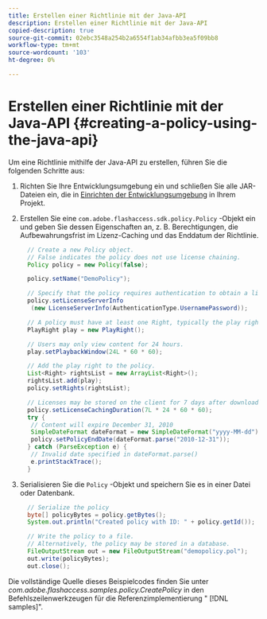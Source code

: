 ```yaml
---
title: Erstellen einer Richtlinie mit der Java-API
description: Erstellen einer Richtlinie mit der Java-API
copied-description: true
source-git-commit: 02ebc3548a254b2a6554f1ab34afbb3ea5f09bb8
workflow-type: tm+mt
source-wordcount: '103'
ht-degree: 0%

---
```


# Erstellen einer Richtlinie mit der Java-API {#creating-a-policy-using-the-java-api}

Um eine Richtlinie mithilfe der Java-API zu erstellen, führen Sie die folgenden Schritte aus:

1. Richten Sie Ihre Entwicklungsumgebung ein und schließen Sie alle JAR-Dateien ein, die in [Einrichten der Entwicklungsumgebung](../../aaxs-protecting-content/content-setting-up-the-sdk/content-setting-up-the-dev-env.md) in Ihrem Projekt.
1. Erstellen Sie eine `com.adobe.flashaccess.sdk.policy.Policy` -Objekt ein und geben Sie dessen Eigenschaften an, z. B. Berechtigungen, die Aufbewahrungsfrist im Lizenz-Caching und das Enddatum der Richtlinie.

   ```java
     // Create a new Policy object.  
     // False indicates the policy does not use license chaining.  
     Policy policy = new Policy(false);  
   
     policy.setName("DemoPolicy");  
   
     // Specify that the policy requires authentication to obtain a license.  
     policy.setLicenseServerInfo  
      (new LicenseServerInfo(AuthenticationType.UsernamePassword));  
   
     // A policy must have at least one Right, typically the play right  
     PlayRight play = new PlayRight();  
   
     // Users may only view content for 24 hours.  
     play.setPlaybackWindow(24L * 60 * 60);  
   
     // Add the play right to the policy.  
     List<Right> rightsList = new ArrayList<Right>();  
     rightsList.add(play);  
     policy.setRights(rightsList);  
   
     // Licenses may be stored on the client for 7 days after downloading  
     policy.setLicenseCachingDuration(7L * 24 * 60 * 60);  
     try {  
      // Content will expire December 31, 2010  
      SimpleDateFormat dateFormat = new SimpleDateFormat("yyyy-MM-dd");  
      policy.setPolicyEndDate(dateFormat.parse("2010-12-31"));  
     } catch (ParseException e) {  
      // Invalid date specified in dateFormat.parse()  
      e.printStackTrace();  
     }
   ```

1. Serialisieren Sie die `Policy` -Objekt und speichern Sie es in einer Datei oder Datenbank.

   ```java
     // Serialize the policy  
     byte[] policyBytes = policy.getBytes();  
     System.out.println("Created policy with ID: " + policy.getId());  
   
     // Write the policy to a file.   
     // Alternatively, the policy may be stored in a database.  
     FileOutputStream out = new FileOutputStream("demopolicy.pol");  
     out.write(policyBytes);  
     out.close();
   ```

Die vollständige Quelle dieses Beispielcodes finden Sie unter *com.adobe.flashaccess.samples.policy.CreatePolicy* in den Befehlszeilenwerkzeugen für die Referenzimplementierung &quot; [!DNL samples]&quot;.
